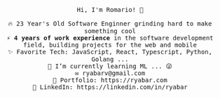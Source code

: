 <!-- ### Hi there 👋 -->
<!-- **ryabar/ryabar** is a ✨ _special_ ✨ repository because its `README.md` (this file) appears on your GitHub profile.

Here are some ideas to get you started:

- 🔭 I’m currently working on ...
- 🌱 I’m currently learning ...
- 👯 I’m looking to collaborate on ...
- 🤔 I’m looking for help with ...
- 💬 Ask me about ...
- 📫 How to reach me: ...
- 😄 Pronouns: ...
- ⚡ Fun fact: ... -->

<p align="center">
  <samp>
    Hi, I'm Romario! 👋 <br><br>
    🔥 23 Year's Old Software Enginner grinding hard to make something cool  <br>
    ⚡ <b>4 years of work experience</b> in the software development field, building projects for the web and mobile <br>
    ✨ Favorite Tech: JavaScript, React, Typescript, Python, Golang ...  <br>
    📓 I’m currently learning ML ... 😜 <br>
    ✉️ ryabarv@gmail.com <br>
    🎨 Portfolio: https://ryabar.com <br>
    💼 LinkedIn: https://linkedin.com/in/ryabar <br>
  </samp>
</p>









